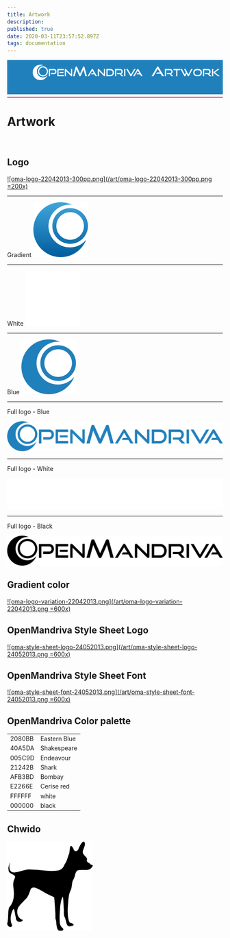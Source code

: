 ```yaml
---
title: Artwork
description: 
published: true
date: 2020-03-11T23:57:52.897Z
tags: documentation
---
```


<div style="height: 80px; width: 100%; background:#2080BB; text-align:right; min-height:36px;">
<img src="/assets/header-artwork.png">
</div>
<div style="margin: 6px 0; height: 2px; width: 100%; background-color: #E2266E;"></div>


# Artwork 
<br>

## Logo

[![oma-logo-22042013-300pp.png](/art/oma-logo-22042013-300pp.png =200x)](/art/oma-logo-22042013-300pp.png)

---
Gradient
![openmandriva-logo-gr.svg](/logo/openmandriva-logo-gr.svg) 

---
White
![openmandriva-logo-wh.svg](/logo/openmandriva-logo-wh.svg) 

---
Blue
![openmandriva-logo-blu.svg](/logo/openmandriva-logo-blu.svg)

--- 
Full logo - Blue

![openmandriva-blu.svg](/logo/openmandriva-blu.svg)

---
Full logo - White

![openmandriva-wh.svg](/logo/openmandriva-wh.svg)

---
Full logo - Black

![openmandriva-bk.svg](/logo/openmandriva-bk.svg)


## Gradient color

[![oma-logo-variation-22042013.png](/art/oma-logo-variation-22042013.png =600x)](/art/oma-logo-variation-22042013.png)

## OpenMandriva Style Sheet Logo

[![oma-style-sheet-logo-24052013.png](/art/oma-style-sheet-logo-24052013.png =600x)](/art/oma-style-sheet-logo-24052013.png)

## OpenMandriva Style Sheet Font

[![oma-style-sheet-font-24052013.png](/art/oma-style-sheet-font-24052013.png =600x)](/art/oma-style-sheet-font-24052013.png)

## OpenMandriva Color palette


|      |            |
|------|------------|
|2080BB|Eastern Blue|
|40A5DA|Shakespeare |
|005C9D|Endeavour   |
|21242B|Shark       |
|AFB3BD|Bombay      |
|E2266E|Cerise red  |
|FFFFFF|white       |
|000000|black       |



## Chwido

![chwido200.png](/art/chwido200.png)


	